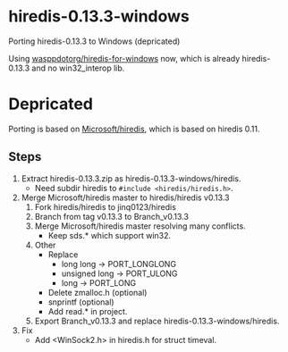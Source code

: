 # hiredis-0.13.3-windows
Porting hiredis-0.13.3 to Windows (depricated)

Using [wasppdotorg/hiredis-for-windows](https://github.com/wasppdotorg/hiredis-for-windows) now, 
which is already hiredis-0.13.3 and no win32_interop lib.

# Depricated

Porting is based on [Microsoft/hiredis](https://github.com/Microsoft/hiredis),
which is based on hiredis 0.11.

## Steps

1. Extract hiredis-0.13.3.zip as hiredis-0.13.3-windows/hiredis.
    - Need subdir hiredis to ```#include <hiredis/hiredis.h>```.
2. Merge Microsoft/hiredis master to hiredis/hiredis v0.13.3
    1. Fork hiredis/hiredis to jinq0123/hiredis
    2. Branch from tag v0.13.3 to Branch_v0.13.3
    3. Merge Microsoft/hiredis master resolving many conflicts.
        - Keep sds.* which support win32.
    4. Other
        - Replace
            + long long -> PORT_LONGLONG
            + unsigned long -> PORT_ULONG
            + long -> PORT_LONG
        - Delete zmalloc.h  (optional)
        - snprintf  (optional)
        - Add read.* in project.
    5. Export Branch_v0.13.3 and replace hiredis-0.13.3-windows/hiredis.
3. Fix 
    - Add <WinSock2.h> in hiredis.h for struct timeval.
